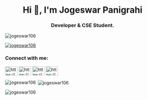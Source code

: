 <h1 align="center">Hi 👋, I'm Jogeswar Panigrahi</h1>
<h3 align="center">Developer & CSE Student.</h3>

<p align="left"> <img src="https://komarev.com/ghpvc/?username=jogeswar106&label=Profile%20views&color=0e75b6&style=flat" alt="jogeswar106" /> </p>

<p align="left"> <a href="https://github.com/ryo-ma/github-profile-trophy"><img src="https://github-profile-trophy.vercel.app/?username=jogeswar106" alt="jogeswar106" /></a> </p>

<h3 align="left">Connect with me:</h3>
<p align="left">
<a href="https://linkedin.com/in/https://www.linkedin.com/in/jogeswar-panigrahi-499147179/" target="blank"><img align="center" src="https://raw.githubusercontent.com/rahuldkjain/github-profile-readme-generator/master/src/images/icons/Social/linked-in-alt.svg" alt="https://www.linkedin.com/in/jogeswar-panigrahi-499147179/" height="30" width="40" /></a>
<a href="https://fb.com/https://www.facebook.com/jogeswar.panighari" target="blank"><img align="center" src="https://raw.githubusercontent.com/rahuldkjain/github-profile-readme-generator/master/src/images/icons/Social/facebook.svg" alt="https://www.facebook.com/jogeswar.panighari" height="30" width="40" /></a>
<a href="https://instagram.com/https://www.instagram.com/jogeswar_99_/" target="blank"><img align="center" src="https://raw.githubusercontent.com/rahuldkjain/github-profile-readme-generator/master/src/images/icons/Social/instagram.svg" alt="https://www.instagram.com/jogeswar_99_/" height="30" width="40" /></a>
<a href="https://www.codechef.com/users/https://www.codechef.com/users/jogeshwar1006" target="blank"><img align="center" src="https://cdn.jsdelivr.net/npm/simple-icons@3.1.0/icons/codechef.svg" alt="https://www.codechef.com/users/jogeshwar1006" height="30" width="40" /></a>
</p>



<p><img align="left" src="https://github-readme-stats.vercel.app/api/top-langs?username=jogeswar106&show_icons=true&locale=en&layout=compact" alt="jogeswar106" /></p>

<p>&nbsp;<img align="center" src="https://github-readme-stats.vercel.app/api?username=jogeswar106&show_icons=true&locale=en" alt="jogeswar106" /></p>

<p><img align="center" src="https://github-readme-streak-stats.herokuapp.com/?user=jogeswar106&" alt="jogeswar106" /></p>
